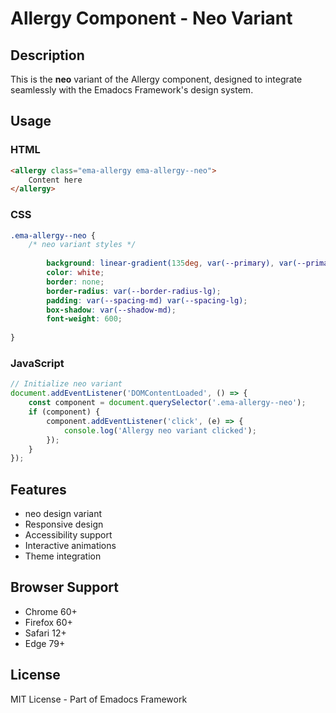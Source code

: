 # Allergy Component - Neo Variant

## Description
This is the **neo** variant of the Allergy component, designed to integrate seamlessly with the Emadocs Framework's design system.

## Usage

### HTML
```html
<allergy class="ema-allergy ema-allergy--neo">
    Content here
</allergy>
```

### CSS
```css
.ema-allergy--neo {
    /* neo variant styles */
    
        background: linear-gradient(135deg, var(--primary), var(--primary-dark));
        color: white;
        border: none;
        border-radius: var(--border-radius-lg);
        padding: var(--spacing-md) var(--spacing-lg);
        box-shadow: var(--shadow-md);
        font-weight: 600;
    
}
```

### JavaScript
```javascript
// Initialize neo variant
document.addEventListener('DOMContentLoaded', () => {
    const component = document.querySelector('.ema-allergy--neo');
    if (component) {
        component.addEventListener('click', (e) => {
            console.log('Allergy neo variant clicked');
        });
    }
});
```

## Features
- neo design variant
- Responsive design
- Accessibility support
- Interactive animations
- Theme integration

## Browser Support
- Chrome 60+
- Firefox 60+
- Safari 12+
- Edge 79+

## License
MIT License - Part of Emadocs Framework

